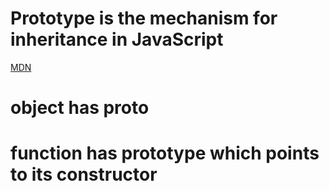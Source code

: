 # Prototype is the mechanism for inheritance in JavaScript
[MDN](https://developer.mozilla.org/en-US/docs/Learn/JavaScript/Objects/Object_prototypes)
# object has __proto__

# function has prototype which points to its constructor
